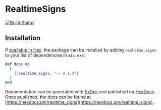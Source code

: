 # RealtimeSigns

[![Build Status](https://semaphoreci.com/api/v1/projects/39cb0e53-0299-441e-ab09-ddcb9fa9d2aa/1806488/badge.svg)](https://semaphoreci.com/mbta/realtime_signs)

## Installation

If [available in Hex](https://hex.pm/docs/publish), the package can be installed
by adding `realtime_signs` to your list of dependencies in `mix.exs`:

```elixir
def deps do
  [
    {:realtime_signs, "~> 0.1.0"}
  ]
end
```

Documentation can be generated with [ExDoc](https://github.com/elixir-lang/ex_doc)
and published on [HexDocs](https://hexdocs.pm). Once published, the docs can
be found at [https://hexdocs.pm/realtime_signs](https://hexdocs.pm/realtime_signs).

